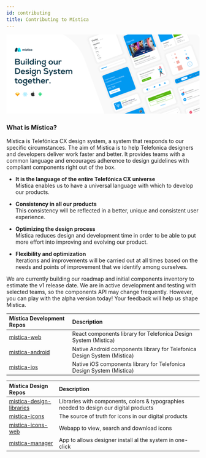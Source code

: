 ```yaml
---
id: contributing
title: Contributing to Mística
---
```


![Mística Cover](../img/cover.gif)

### What is Mística?

Mística is Telefónica CX design system, a system that responds to our specific circumstances.
The aim of Mistica is to help Telefonica designers and developers deliver work faster and better. It provides teams with a common language and encourages adherence to design guidelines with compliant components right out of the box.

- <b> It is the language of the entire Telefónica CX universe</b><br/>
Mística enables us to have a universal language with which to develop our products.

- <b>Consistency in all our products</b><br/>
This consistency will be reflected in a better, unique and consistent user experience.

- <b>Optimizing the design process</b><br/>
Mística reduces design and development time in order to be able to put more effort into improving and evolving our product.

- <b>Flexibility and optimization</b><br/>
Iterations and improvements will be carried out at all times based on the needs and points of improvement that we identify among ourselves.

We are currently building our roadmap and initial components inventory to estimate the v1 release date. We are in active development and testing with selected teams, so the components API may change frequently. However, you can play with the alpha version today! Your feedback will help us shape Mistica.


| Mística Development Repos | Description                                               |
| :------------------ | :-------------------------------------------------------- |
| [mistica-web](https://github.com/Telefonica/mistica-web)      | React components library for Telefonica Design System (Mistica)  |
| [mistica-android](https://github.com/Telefonica/mistica-android)      | Native Android components library for Telefonica Design System (Mistica)
| [mistica-ios](https://github.com/Telefonica/mistica-ios)     | Native iOS components library for Telefonica Design System (Mistica)  |

| Mística Design Repos | Description                                               |
| :------------------ | :-------------------------------------------------------- |
| [mistica-design-libraries](https://github.com/Telefonica/mistica-design-libraries) | Libraries with components, colors & typographies needed to design our digital products  |
| [mistica-icons](https://github.com/Telefonica/mistica-icons)      | The source of truth for icons in our digital products |
| [mistica-icons-web](http://telefonica.github.io/mistica-icons-web) | Webapp to view, search and download icons  |
| [mistica-manager](https://github.com/Telefonica/mistica-manager)     | App to allows designer install al the system in one-click  |